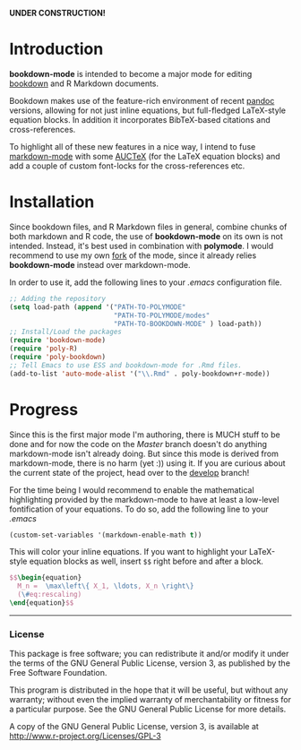 **UNDER CONSTRUCTION!**

# Introduction

**bookdown-mode** is intended to become a major mode for editing [bookdown](https://bookdown.org/yihui/bookdown/) and R Markdown documents. 

Bookdown makes use of the feature-rich environment of recent [pandoc](http://pandoc.org/) versions, allowing for not just inline equations, but full-fledged LaTeX-style equation blocks. In addition it incorporates BibTeX-based citations and cross-references. 

To highlight all of these new features in a nice way, I intend to fuse [markdown-mode](https://github.com/jrblevin/markdown-mode) with some [AUCTeX](https://github.com/giordano/auctex) (for the LaTeX equation blocks) and add a couple of custom font-locks for the cross-references etc.

# Installation

Since bookdown files, and R Markdown files in general, combine chunks of both markdown and R code, the use of **bookdown-mode** on its own is not intended. Instead, it's best used in combination with **polymode**. I would recommend to use my own [fork](https://github.com/theGreatWhiteShark/polymode) of the mode, since it already relies **bookdown-mode** instead over markdown-mode.

In order to use it, add the following lines to your *.emacs* configuration file.

``` lisp
;; Adding the repository
(setq load-path (append '("PATH-TO-POLYMODE"
                          "PATH-TO-POLYMODE/modes"
						  "PATH-TO-BOOKDOWN-MODE" ) load-path))
;; Install/Load the packages
(require 'bookdown-mode)
(require 'poly-R)
(require 'poly-bookdown)
;; Tell Emacs to use ESS and bookdown-mode for .Rmd files.
(add-to-list 'auto-mode-alist '("\\.Rmd" . poly-bookdown+r-mode))
```

# Progress

Since this is the first major mode I'm authoring, there is MUCH stuff to be done and for now the code on the *Master* branch doesn't do anything markdown-mode isn't already doing. But since this mode is derived from markdown-mode, there is no harm (yet :)) using it. If you are curious about the current state of the project, head over to the [develop](https://github.com/theGreatWhiteShark/bookdown-mode/tree/develop) branch!

For the time being I would recommend to enable the mathematical highlighting provided by the markdown-mode to have at least a low-level fontification of your equations. To do so, add the following line to your *.emacs*

``` lisp
(custom-set-variables '(markdown-enable-math t))
```

This will color your inline equations. If you want to highlight your LaTeX-style equation blocks as well, insert `$$` right before and after a block. 

``` tex
$$\begin{equation}
  M_n =  \max\left\{ X_1, \ldots, X_n \right\}
  (\#eq:rescaling)
\end{equation}$$
```

---

### License

This package is free software; you can redistribute it and/or modify it
under the terms of the GNU General Public License, version 3, as
published by the Free Software Foundation.

This program is distributed in the hope that it will be useful, but
without any warranty; without even the implied warranty of
merchantability or fitness for a particular purpose.  See the GNU
General Public License for more details.

A copy of the GNU General Public License, version 3, is available at
<http://www.r-project.org/Licenses/GPL-3>
